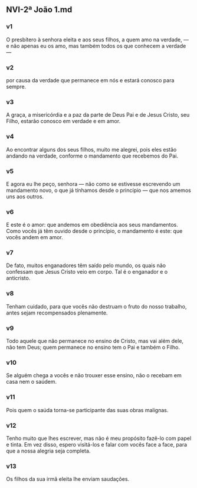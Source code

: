 ## NVI-2ª João 1.md
### v1
 O presbítero à senhora eleita e aos seus filhos, a quem amo na verdade, — e não apenas eu os amo, mas também todos os que conhecem a verdade —
### v2
 por causa da verdade que permanece em nós e estará conosco para sempre.
### v3
 A graça, a misericórdia e a paz da parte de Deus Pai e de Jesus Cristo, seu Filho, estarão conosco em verdade e em amor.
### v4
 Ao encontrar alguns dos seus filhos, muito me alegrei, pois eles estão andando na verdade, conforme o mandamento que recebemos do Pai.
### v5
 E agora eu lhe peço, senhora — não como se estivesse escrevendo um mandamento novo, o que já tínhamos desde o princípio — que nos amemos uns aos outros.
### v6
 E este é o amor: que andemos em obediência aos seus mandamentos. Como vocês já têm ouvido desde o princípio, o mandamento é este: que vocês andem em amor.
### v7
 De fato, muitos enganadores têm saído pelo mundo, os quais não confessam que Jesus Cristo veio em corpo. Tal é o enganador e o anticristo.
### v8
 Tenham cuidado, para que vocês não destruam o fruto do nosso trabalho, antes sejam recompensados plenamente.
### v9
 Todo aquele que não permanece no ensino de Cristo, mas vai além dele, não tem Deus; quem permanece no ensino tem o Pai e também o Filho.
### v10
 Se alguém chega a vocês e não trouxer esse ensino, não o recebam em casa nem o saúdem.
### v11
 Pois quem o saúda torna-se participante das suas obras malignas.
### v12
 Tenho muito que lhes escrever, mas não é meu propósito fazê-lo com papel e tinta. Em vez disso, espero visitá-los e falar com vocês face a face, para que a nossa alegria seja completa.
### v13
 Os filhos da sua irmã eleita lhe enviam saudações.
